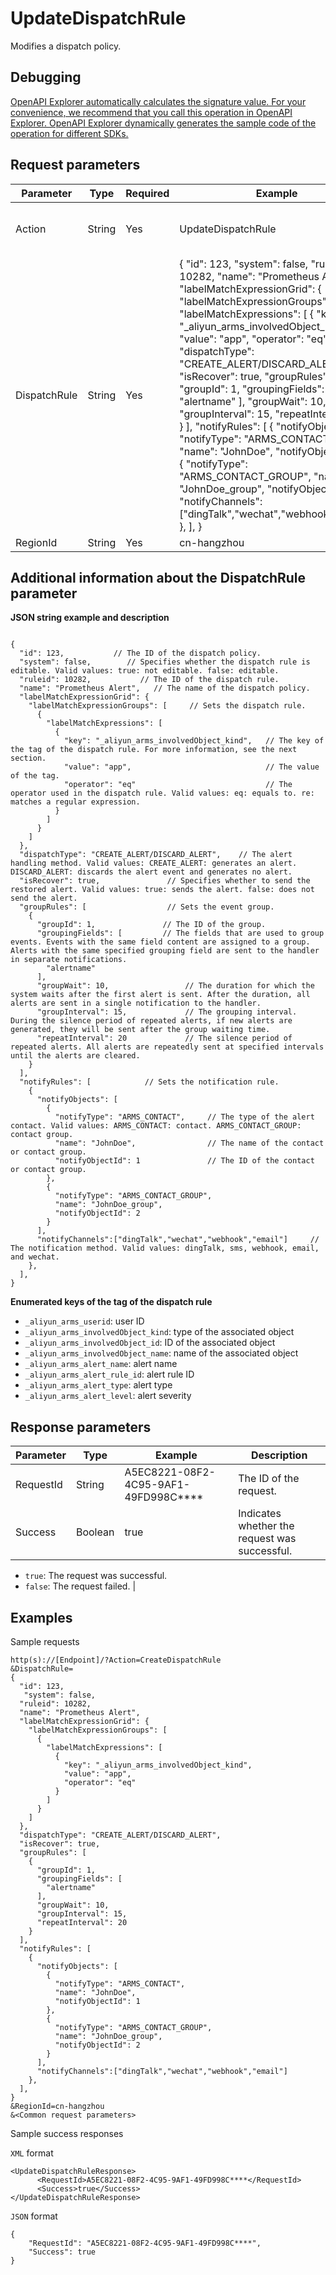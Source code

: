 # UpdateDispatchRule

Modifies a dispatch policy.

## Debugging

[OpenAPI Explorer automatically calculates the signature value. For your convenience, we recommend that you call this operation in OpenAPI Explorer. OpenAPI Explorer dynamically generates the sample code of the operation for different SDKs.](https://api.aliyun.com/#product=ARMS&api=UpdateDispatchRule&type=RPC&version=2019-08-08)

## Request parameters

|Parameter|Type|Required|Example|Description|
|---------|----|--------|-------|-----------|
|Action|String|Yes|UpdateDispatchRule|The operation that you want to perform. Set the value to UpdateDispatchRule. |
|DispatchRule|String|Yes|\{ "id": 123, "system": false, "ruleid": 10282, "name": "Prometheus Alert", "labelMatchExpressionGrid": \{ "labelMatchExpressionGroups": \[ \{ "labelMatchExpressions": \[ \{ "key": "\_aliyun\_arms\_involvedObject\_kind", "value": "app", "operator": "eq" \} \] \} \] \}, "dispatchType": "CREATE\_ALERT/DISCARD\_ALERT", "isRecover": true, "groupRules": \[ \{ "groupId": 1, "groupingFields": \[ "alertname" \], "groupWait": 10, "groupInterval": 15, "repeatInterval": 20 \} \], "notifyRules": \[ \{ "notifyObjects": \[ \{ "notifyType": "ARMS\_CONTACT", "name": "JohnDoe", "notifyObjectId": 1 \}, \{ "notifyType": "ARMS\_CONTACT\_GROUP", "name": "JohnDoe\_group", "notifyObjectId": 2 \} \], "notifyChannels":\["dingTalk","wechat","webhook","email"\] \}, \], \}|The dispatch rule configuration. The value is a JSON string. For more information about this parameter, see the following **additional information about the DispatchRule parameter**. |
|RegionId|String|Yes|cn-hangzhou|The ID of the region. |

## Additional information about the **DispatchRule** parameter

**JSON string example and description**

```

{
  "id": 123,           // The ID of the dispatch policy. 
  "system": false,        // Specifies whether the dispatch rule is editable. Valid values: true: not editable. false: editable. 
  "ruleid": 10282,           // The ID of the dispatch rule. 
  "name": "Prometheus Alert",   // The name of the dispatch policy. 
  "labelMatchExpressionGrid": {
    "labelMatchExpressionGroups": [     // Sets the dispatch rule. 
      {
        "labelMatchExpressions": [
          {
            "key": "_aliyun_arms_involvedObject_kind",   // The key of the tag of the dispatch rule. For more information, see the next section. 
            "value": "app",                              // The value of the tag. 
            "operator": "eq"                             // The operator used in the dispatch rule. Valid values: eq: equals to. re: matches a regular expression. 
          }
        ]
      }
    ]
  },
  "dispatchType": "CREATE_ALERT/DISCARD_ALERT",    // The alert handling method. Valid values: CREATE_ALERT: generates an alert. DISCARD_ALERT: discards the alert event and generates no alert.
  "isRecover": true,               // Specifies whether to send the restored alert. Valid values: true: sends the alert. false: does not send the alert. 
  "groupRules": [                  // Sets the event group. 
    {
      "groupId": 1,               // The ID of the group. 
      "groupingFields": [         // The fields that are used to group events. Events with the same field content are assigned to a group. Alerts with the same specified grouping field are sent to the handler in separate notifications. 
        "alertname"
      ],
      "groupWait": 10,                 // The duration for which the system waits after the first alert is sent. After the duration, all alerts are sent in a single notification to the handler. 
      "groupInterval": 15,             // The grouping interval. During the silence period of repeated alerts, if new alerts are generated, they will be sent after the group waiting time. 
      "repeatInterval": 20             // The silence period of repeated alerts. All alerts are repeatedly sent at specified intervals until the alerts are cleared. 
    }
  ],
  "notifyRules": [            // Sets the notification rule. 
    {
      "notifyObjects": [
        {
          "notifyType": "ARMS_CONTACT",     // The type of the alert contact. Valid values: ARMS_CONTACT: contact. ARMS_CONTACT_GROUP: contact group. 
          "name": "JohnDoe",                // The name of the contact or contact group. 
          "notifyObjectId": 1               // The ID of the contact or contact group. 
        },
        {
          "notifyType": "ARMS_CONTACT_GROUP",
          "name": "JohnDoe_group",
          "notifyObjectId": 2
        }
      ],
      "notifyChannels":["dingTalk","wechat","webhook","email"]     // The notification method. Valid values: dingTalk, sms, webhook, email, and wechat. 
    },
  ],
}

```

**Enumerated keys of the tag of the dispatch rule**

-   `_aliyun_arms_userid`: user ID
-   `_aliyun_arms_involvedObject_kind`: type of the associated object
-   `_aliyun_arms_involvedObject_id`: ID of the associated object
-   `_aliyun_arms_involvedObject_name`: name of the associated object
-   `_aliyun_arms_alert_name`: alert name
-   `_aliyun_arms_alert_rule_id`: alert rule ID
-   `_aliyun_arms_alert_type`: alert type
-   `_aliyun_arms_alert_level`: alert severity

## Response parameters

|Parameter|Type|Example|Description|
|---------|----|-------|-----------|
|RequestId|String|A5EC8221-08F2-4C95-9AF1-49FD998C\*\*\*\*|The ID of the request. |
|Success|Boolean|true|Indicates whether the request was successful.

 -   `true`: The request was successful.
-   `false`: The request failed. |

## Examples

Sample requests

```
http(s)://[Endpoint]/?Action=CreateDispatchRule
&DispatchRule=
{
  "id": 123, 
   "system": false,
  "ruleid": 10282,
  "name": "Prometheus Alert",
  "labelMatchExpressionGrid": {
    "labelMatchExpressionGroups": [
      {
        "labelMatchExpressions": [
          {
            "key": "_aliyun_arms_involvedObject_kind",
            "value": "app",
            "operator": "eq"
          }
        ]
      }
    ]
  },
  "dispatchType": "CREATE_ALERT/DISCARD_ALERT",
  "isRecover": true,
  "groupRules": [
    {
      "groupId": 1,
      "groupingFields": [
        "alertname"
      ],
      "groupWait": 10,
      "groupInterval": 15,
      "repeatInterval": 20
    }
  ],
  "notifyRules": [
    {
      "notifyObjects": [
        {
          "notifyType": "ARMS_CONTACT",
          "name": "JohnDoe",
          "notifyObjectId": 1
        },
        {
          "notifyType": "ARMS_CONTACT_GROUP",
          "name": "JohnDoe_group",
          "notifyObjectId": 2
        }
      ],
      "notifyChannels":["dingTalk","wechat","webhook","email"]
    },
  ],
}
&RegionId=cn-hangzhou
&<Common request parameters>
```

Sample success responses

`XML` format

```
<UpdateDispatchRuleResponse>
      <RequestId>A5EC8221-08F2-4C95-9AF1-49FD998C****</RequestId>
      <Success>true</Success>
</UpdateDispatchRuleResponse>
```

`JSON` format

```
{
    "RequestId": "A5EC8221-08F2-4C95-9AF1-49FD998C****",
    "Success": true
}
```

